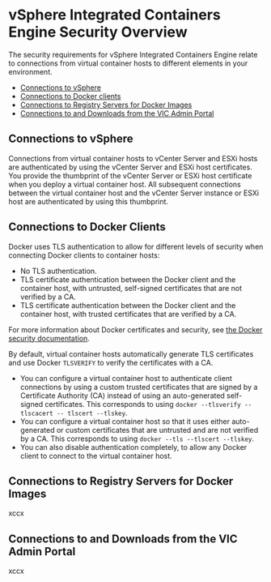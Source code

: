 # vSphere Integrated Containers Engine Security Overview #

The security requirements for vSphere Integrated Containers Engine relate to connections from virtual container hosts to different elements in your environment.

- [Connections to vSphere](#vsphere)
- [Connections to Docker clients](#docker)
- [Connections to Registry Servers for Docker Images](#registries)
- [Connections to and Downloads from the VIC Admin Portal](#vicadmin)

<a name="vsphere"></a>
## Connections to vSphere ##

Connections from virtual container hosts to vCenter Server and ESXi hosts are authenticated by using the vCenter Server and ESXi host certificates. You provide the thumbprint of the vCenter Server or ESXi host certificate when you deploy a virtual container host. All subsequent connections between the virtual container host and the vCenter Server instance or ESXi host are authenticated by using this thumbprint.

<a name="docker"></a>
## Connections to Docker Clients ##

Docker uses TLS authentication to allow for different levels of security when connecting Docker clients to container hosts:

- No TLS authentication.
- TLS certificate authentication between the Docker client and the container host, with untrusted, self-signed certificates that are not verified by a CA.
- TLS certificate authentication between the Docker client and the container host, with trusted certificates that are verified by a CA.

For more information about Docker certificates and security, see [the Docker security documentation](https://docs.docker.com/engine/security/https/).

By default, virtual container hosts automatically generate TLS certificates and use Docker `TLSVERIFY` to verify the certificates with a CA.

- You can configure a virtual container host to authenticate client connections by using a custom trusted certificates that are signed by a Certificate Authority (CA) instead of using an auto-generated  self-signed certificates. This corresponds to using `docker --tlsverify --tlscacert -- tlscert --tlskey`.
- You can configure a virtual container host so that it uses either auto-generated or custom certificates that are untrusted and are not verified by a CA.  This corresponds to using `docker --tls --tlscert --tlskey`.
- You can also disable authentication completely, to allow any Docker client to connect to the virtual container host.

<a name="registries"></a>
## Connections to Registry Servers for Docker Images ##

xccx

<a name="vicadmin"></a>
## Connections to and Downloads from the VIC Admin Portal ##

xccx